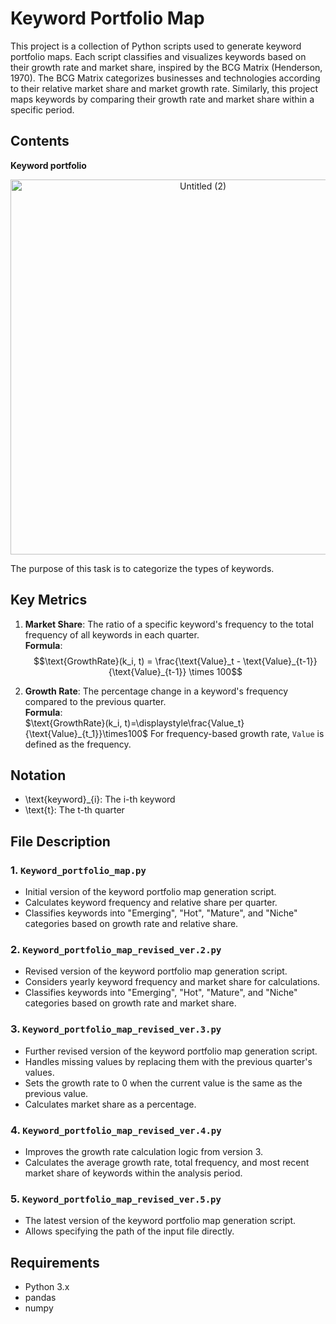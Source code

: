 # Keyword Portfolio Map

This project is a collection of Python scripts used to generate keyword portfolio maps. Each script classifies and visualizes keywords based on their growth rate and market share, inspired by the BCG Matrix (Henderson, 1970). The BCG Matrix categorizes businesses and technologies according to their relative market share and market growth rate. Similarly, this project maps keywords by comparing their growth rate and market share within a specific period.

## Contents

**Keyword portfolio**
<div align="center">
    <img src="https://github.com/user-attachments/assets/f6338085-0cab-4edd-a994-333009705f0b" alt="Untitled (2)" width="600"/>
</p>
</div>


The purpose of this task is to categorize the types of keywords. 

## Key Metrics

1. **Market Share**: The ratio of a specific keyword's frequency to the total frequency of all keywords in each quarter.  
   **Formula**:  
   $$\text{GrowthRate}(k_i, t) = \frac{\text{Value}_t - \text{Value}_{t-1}}{\text{Value}_{t-1}} \times 100$$

2. **Growth Rate**: The percentage change in a keyword's frequency compared to the previous quarter.  
   **Formula**:  
   $\text{GrowthRate}(k_i, t)=\displaystyle\frac{Value_t}{\text{Value}_{t_1}}\times100$
   For frequency-based growth rate, `Value` is defined as the frequency.

## Notation
- \text{keyword}_{i}: The i-th keyword
- \text{t}: The t-th quarter

  
## File Description

### 1. `Keyword_portfolio_map.py`
- Initial version of the keyword portfolio map generation script.
- Calculates keyword frequency and relative share per quarter.
- Classifies keywords into "Emerging", "Hot", "Mature", and "Niche" categories based on growth rate and relative share.

### 2. `Keyword_portfolio_map_revised_ver.2.py`
- Revised version of the keyword portfolio map generation script.
- Considers yearly keyword frequency and market share for calculations.
- Classifies keywords into "Emerging", "Hot", "Mature", and "Niche" categories based on growth rate and market share.

### 3. `Keyword_portfolio_map_revised_ver.3.py`
- Further revised version of the keyword portfolio map generation script.
- Handles missing values by replacing them with the previous quarter's values.
- Sets the growth rate to 0 when the current value is the same as the previous value.
- Calculates market share as a percentage.

### 4. `Keyword_portfolio_map_revised_ver.4.py`
- Improves the growth rate calculation logic from version 3.
- Calculates the average growth rate, total frequency, and most recent market share of keywords within the analysis period.

### 5. `Keyword_portfolio_map_revised_ver.5.py`
- The latest version of the keyword portfolio map generation script.
- Allows specifying the path of the input file directly.


## Requirements

- Python 3.x
- pandas
- numpy
